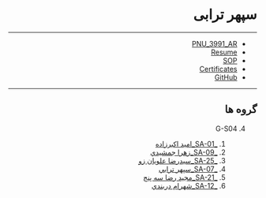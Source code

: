 <div dir="rtl">

# سپهر ترابی
---

- [PNU_3991_AR](https://github.com/SepehrTorabi/PNU_3991_AR)
- [Resume](https://github.com/SepehrTorabi/PNU_3991_AR/blob/main/Resume.pdf)
- [SOP](https://github.com/SepehrTorabi/PNU_3991_AR/blob/main/SOP.pdf)
- [Certificates](https://github.com/SepehrTorabi/PNU_3991_AR/blob/main/Cesrtificates.png)
- [GitHub](https://github.com/SepehrTorabi)

-----------------------------
## گروه ها


<a name="G-S01"></a>

4. G-S04

    1. [_SA-01_اميد اكبرزاده](https://github.com/AliRazavi-edu/PNU_3991/tree/master/_MSc/SoftwareArchitecture/1115280_01/01_%D8%A7%D9%85%D9%8A%D8%AF%20%D8%A7%D9%83%D8%A8%D8%B1%D8%B2%D8%A7%D8%AF%D9%87) 
    1. [_SA-09_زهرا جمشيدي](https://github.com/AliRazavi-edu/PNU_3991/tree/master/_MSc/SoftwareArchitecture/1115280_01/09_%D8%B2%D9%87%D8%B1%D8%A7%20%D8%AC%D9%85%D8%B4%D9%8A%D8%AF%D9%8A)      
    1. [_SA-25_سيدرضا علويان زو](https://github.com/AliRazavi-edu/PNU_3991/tree/master/_MSc/SoftwareArchitecture/1115280_01/25_%D8%B3%D9%8A%D8%AF%D8%B1%D8%B6%D8%A7%20%D8%B9%D9%84%D9%88%D9%8A%D8%A7%D9%86%20%D8%B2%D9%88)    
    1. [_SA-07_سپهر ترابي](https://github.com/AliRazavi-edu/PNU_3991/tree/master/_MSc/SoftwareArchitecture/1115280_01/07_%D8%B3%D9%BE%D9%87%D8%B1%20%D8%AA%D8%B1%D8%A7%D8%A8%D9%8A) 
    1. [_SA-21_مجید رضا سه پنج](https://github.com/AliRazavi-edu/PNU_3991/tree/master/_MSc/SoftwareArchitecture/1115280_01/21_%D9%85%D8%AC%D9%8A%D8%AF%D8%B1%D8%B6%D8%A7%20%D8%B3%D9%87%20%D9%BE%D9%86%D8%AC)
    1. [_SA-12_شهرام دربندي](https://github.com/AliRazavi-edu/PNU_3991/tree/master/_MSc/SoftwareArchitecture/1115280_01/12_%D8%B4%D9%87%D8%B1%D8%A7%D9%85%20%D8%AF%D8%B1%D8%A8%D9%86%D8%AF%D9%8A) 

